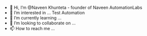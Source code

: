 - 👋 Hi, I’m @Naveen Khunteta - founder of Naveen AutomationLabs
- 👀 I’m interested in ... Test Automation
- 🌱 I’m currently learning ...
- 💞️ I’m looking to collaborate on ...
- 📫 How to reach me ...

<!---
naveenanimation20/naveenanimation20 is a ✨ special ✨ repository because its `README.md` (this file) appears on your GitHub profile.
You can click the Preview link to take a look at your changes.
--->
